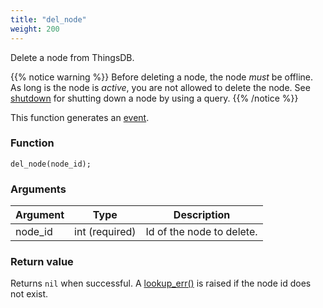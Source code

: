 ```yaml
---
title: "del_node"
weight: 200
---
```


Delete a node from ThingsDB.

{{% notice warning %}}
Before deleting a node, the node *must* be offline. As long is the node is *active*, you are not allowed
to delete the node. See [shutdown](../../node-api/shutdown) for shutting down a node by using a query.
{{% /notice %}}

This function generates an [event](../../overview/events).

### Function

`del_node(node_id);`

### Arguments

Argument | Type | Description
-------- | ---- | -----------
node_id | int (required) | Id of the node to delete.

### Return value

Returns `nil` when successful. A [lookup_err()](../../errors/lookup_err) is raised if the node id does not exist.
